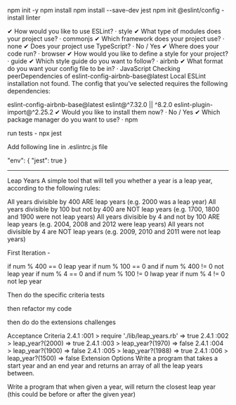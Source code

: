 npm init -y
npm install
npm install --save-dev jest
npm init @eslint/config - install linter

✔ How would you like to use ESLint? · style
✔ What type of modules does your project use? · commonjs
✔ Which framework does your project use? · none
✔ Does your project use TypeScript? · No / Yes
✔ Where does your code run? · browser
✔ How would you like to define a style for your project? · guide
✔ Which style guide do you want to follow? · airbnb
✔ What format do you want your config file to be in? · JavaScript
Checking peerDependencies of eslint-config-airbnb-base@latest
Local ESLint installation not found.
The config that you've selected requires the following dependencies:

eslint-config-airbnb-base@latest eslint@^7.32.0 || ^8.2.0 eslint-plugin-import@^2.25.2
✔ Would you like to install them now? · No / Yes
✔ Which package manager do you want to use? · npm

run tests - npx jest

Add following line in .eslintrc.js file

"env": {
"jest": true
}

---

Leap Years
A simple tool that will tell you whether a year is a leap year, according to the following rules:

All years divisible by 400 ARE leap years (e.g. 2000 was a leap year)
All years divisible by 100 but not by 400 are NOT leap years (e.g. 1700, 1800 and 1900 were not leap years)
All years divisible by 4 and not by 100 ARE leap years (e.g. 2004, 2008 and 2012 were leap years)
All years not divisible by 4 are NOT leap years (e.g. 2009, 2010 and 2011 were not leap years)

First Iteration -

if num % 400 == 0 leap year
if num % 100 == 0 and if num % 400 != 0 not leap year
if num % 4 == 0 and if num % 100 != 0 lwap year
if num % 4 != 0 not lep year

Then do the specific criteria tests

then refactor my code

then do do the extensions challenges

Acceptance Criteria
2.4.1 :001 > require './lib/leap_years.rb'
=> true
2.4.1 :002 > leap_year?(2000)
=> true
2.4.1 :003 > leap_year?(1970)
=> false
2.4.1 :004 > leap_year?(1900)
=> false
2.4.1 :005 > leap_year?(1988)
=> true
2.4.1 :006 > leap_year?(1500)
=> false
Extension Options
Write a program that takes a start year and an end year and returns an array of all the leap years between.

Write a program that when given a year, will return the closest leap year (this could be before or after the given year)
